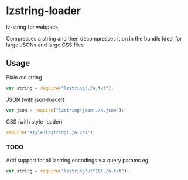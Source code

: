 # lzstring-loader
lz-string for webpack

Compresses a string and then decompresses it on in the bundle
Ideal for large JSONs and large CSS files

## Usage

Plain old string
```javascript
var string = require("lzstring!./a.txt");
```
JSON (with json-loader)
```javascript
var json = require("lzstring!json!./a.json");
```

CSS (with style-loader)
```javascript
require("style!lzstring!./a.css");
```

### TODO

Add support for all lzstring encodings via query params
eg:
```javascript
var string = require("lzstring?utf16!./a.txt");
```
